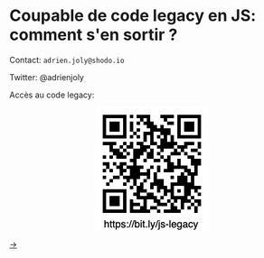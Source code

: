 # Coupable de code legacy en JS: comment s'en sortir ?

Contact: `adrien.joly@shodo.io`

Twitter: @adrienjoly

Accès au code legacy:

![](assets/qrcode.png)

<style>img { display: block; margin: 0 auto; }</style>

[→](03-def-legacy.md)
